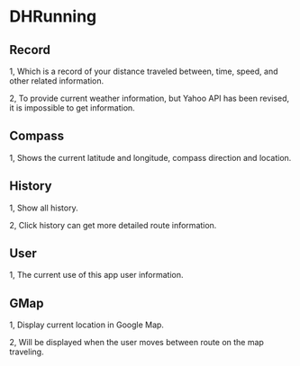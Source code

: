 # DHRunning

## Record

1, Which is a record of your distance traveled between, time, speed, and other related information.

2, To provide current weather information, but Yahoo API has been revised, it is impossible to get information.

## Compass

1, Shows the current latitude and longitude, compass direction and location.

## History

1, Show all history.

2, Click history can get more detailed route information.

## User

1, The current use of this app user information.

## GMap

1, Display current location in Google Map.

2, Will be displayed when the user moves between route on the map traveling.
